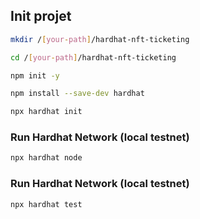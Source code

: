 
## Init projet

```bash
mkdir /[your-path]/hardhat-nft-ticketing
```

```bash
cd /[your-path]/hardhat-nft-ticketing
```

```bash
npm init -y
```

```bash
npm install --save-dev hardhat
```

```bash
npx hardhat init
```



### Run Hardhat Network (local testnet)
```bash
npx hardhat node
```



### Run Hardhat Network (local testnet)
```bash
npx hardhat test
```
